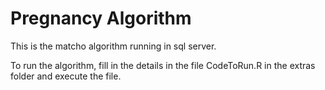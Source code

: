 # Pregnancy Algorithm
This is the matcho algorithm running in sql server.

To run the algorithm, fill in the details in the file CodeToRun.R in the extras folder and execute the file.
